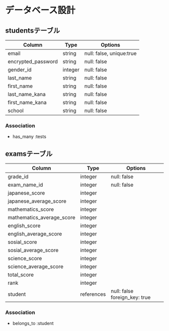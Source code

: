 # データベース設計

## studentsテーブル

| Column             | Type    | Options                  |
| ------------------ | ------- | ------------------------ |
| email              | string  | null: false, unique:true |
| encrypted_password | string  | null: false              | 
| gender_id          | integer | null: false              |
| last_name          | string  | null: false              |
| first_name         | string  | null: false              |
| last_name_kana     | string  | null: false              |
| first_name_kana    | string  | null: false              |
| school             | string  | null: false              |

### Association

- has_many :tests


## examsテーブル

| Column                    | Type       | Options                       |
| ------------------------- | ---------- | ----------------------------- |
| grade_id                  | integer    | null: false                   |
| exam_name_id              | integer    | null: false                   |
| japanese_score            | integer    |                               |
| japanese_average_score    | integer    |                               |
| mathematics_score         | integer    |                               |
| mathematics_average_score | integer    |                               |
| english_score             | integer    |                               |
| english_average_score     | integer    |                               |
| sosial_score              | integer    |                               |
| sosial_average_score      | integer    |                               |
| science_score             | integer    |                               |
| science_average_score     | integer    |                               |
| total_score               | integer    |                               |
| rank                      | integer    |                               |
| student                   | references | null: false foreign_key: true |

### Association

- belongs_to :student